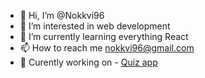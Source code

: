 - 👋 Hi, I’m @Nokkvi96
- 👀 I’m interested in web development
- 🌱 I’m currently learning everything React
- 📫 How to reach me nokkvi96@gmail.com
- 🔨 Curently working on - [Quiz app](https://github.com/Nokkvi96/quiz-app "Quiz app")

<!---
Nokkvi96/Nokkvi96 is a ✨ special ✨ repository because its `README.md` (this file) appears on your GitHub profile.
You can click the Preview link to take a look at your changes.
--->
